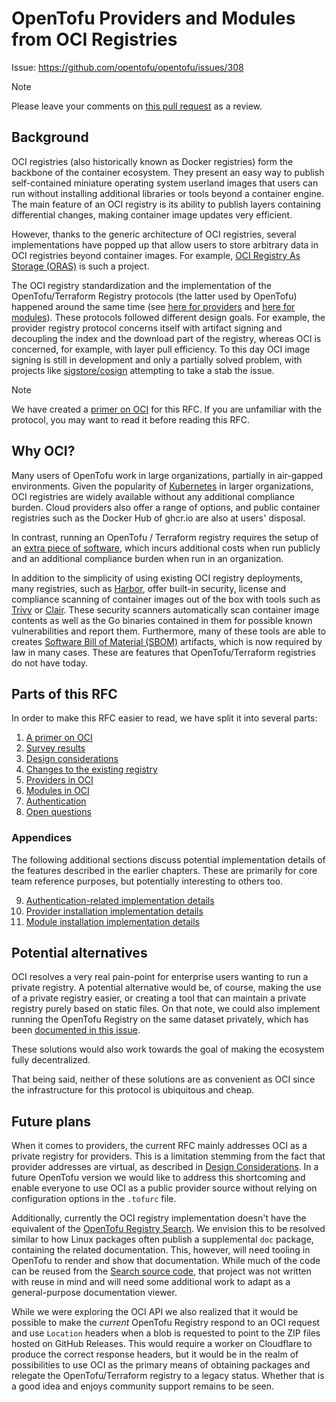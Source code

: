 # OpenTofu Providers and Modules from OCI Registries

Issue: https://github.com/opentofu/opentofu/issues/308

> [!NOTE]
> Please leave your comments on [this pull request](https://github.com/opentofu/opentofu/pull/2163) as a review.

## Background

OCI registries (also historically known as Docker registries) form the backbone of the container ecosystem. They present an easy way to publish self-contained miniature operating system userland images that users can run without installing additional libraries or tools beyond a container engine. The main feature of an OCI registry is its ability to publish layers containing differential changes, making container image updates very efficient.

However, thanks to the generic architecture of OCI registries, several implementations have popped up that allow users to store arbitrary data in OCI registries beyond container images. For example, [OCI Registry As Storage (ORAS)](https://oras.land/) is such a project.

The OCI registry standardization and the implementation of the OpenTofu/Terraform Registry protocols (the latter used by OpenTofu) happened around the same time (see [here for providers](https://opentofu.org/docs/internals/provider-registry-protocol/) and [here for modules](https://opentofu.org/docs/internals/module-registry-protocol/)). These protocols followed different design goals. For example, the provider registry protocol concerns itself with artifact signing and decoupling the index and the download part of the registry, whereas OCI is concerned, for example, with layer pull efficiency. To this day OCI image signing is still in development and only a partially solved problem, with projects like [sigstore/cosign](https://www.sigstore.dev/) attempting to take a stab the issue.

> [!NOTE]
> We have created a [primer on OCI](20241206-oci-registries/1-oci-primer.md) for this RFC. If you are unfamiliar with the protocol, you may want to read it before reading this RFC.

## Why OCI?

Many users of OpenTofu work in large organizations, partially in air-gapped environments. Given the popularity of [Kubernetes](https://kubernetes.io/) in larger organizations, OCI registries are widely available without any additional compliance burden. Cloud providers also offer a range of options, and public container registries such as the Docker Hub of ghcr.io are also at users' disposal.

In contrast, running an OpenTofu / Terraform registry requires the setup of an [extra piece of software](https://awesome-opentofu.com/#registry), which incurs additional costs when run publicly and an additional compliance burden when run in an organization.

In addition to the simplicity of using existing OCI registry deployments, many registries, such as [Harbor](https://goharbor.io/), offer built-in security, license and compliance scanning of container images out of the box with tools such as [Trivy](https://trivy.dev/) or [Clair](https://clairproject.org/). These security scanners automatically scan container image contents as well as the Go binaries contained in them for possible known vulnerabilities and report them. Furthermore, many of these tools are able to creates [Software Bill of Material (SBOM)](https://www.nist.gov/itl/executive-order-14028-improving-nations-cybersecurity/software-security-supply-chains-software-1) artifacts, which is now required by law in many cases. These are features that OpenTofu/Terraform registries do not have today.

## Parts of this RFC

In order to make this RFC easier to read, we have split it into several parts:

1. [A primer on OCI](20241206-oci-registries/1-oci-primer.md)
2. [Survey results](20241206-oci-registries/2-survey-results.md)
3. [Design considerations](20241206-oci-registries/3-design-considerations.md)
4. [Changes to the existing registry](20241206-oci-registries/4-registry-changes.md)
5. [Providers in OCI](20241206-oci-registries/5-providers.md)
6. [Modules in OCI](20241206-oci-registries/6-modules.md)
7. [Authentication](20241206-oci-registries/7-authentication.md)
8. [Open questions](20241206-oci-registries/8-open-questions.md)

### Appendices

The following additional sections discuss potential implementation details of the features described in the earlier chapters. These are primarily for core team reference purposes, but potentially interesting to others too.

9. [Authentication-related implementation details](20241206-oci-registries/9-auth-implementation-details.md)
10. [Provider installation implementation details](20241206-oci-registries/10-provider-implementation-details.md)
11. [Module installation implementation details](20241206-oci-registries/11-module-implementation-details.md)

## Potential alternatives

OCI resolves a very real pain-point for enterprise users wanting to run a private registry. A potential alternative would be, of course, making the use of a private registry easier, or creating a tool that can maintain a private registry purely based on static files. On that note, we could also implement running the OpenTofu Registry on the same dataset privately, which has been [documented in this issue](https://github.com/opentofu/registry/issues/1518).

These solutions would also work towards the goal of making the ecosystem fully decentralized.

That being said, neither of these solutions are as convenient as OCI since the infrastructure for this protocol is ubiquitous and cheap. 

## Future plans

When it comes to providers, the current RFC mainly addresses OCI as a private registry for providers. This is a limitation stemming from the fact that provider addresses are virtual, as described in [Design Considerations](20241206-oci-registries/3-design-considerations.md). In a future OpenTofu version we would like to address this shortcoming and enable everyone to use OCI as a public provider source without relying on configuration options in the `.tofurc` file.

Additionally, currently the OCI registry implementation doesn't have the equivalent of the [OpenTofu Registry Search](https://search.opentofu.org). We envision this to be resolved similar to how Linux packages often publish a supplemental `doc` package, containing the related documentation. This, however, will need tooling in OpenTofu to render and show that documentation. While much of the code can be reused from the [Search source code](https://github.com/opentofu/registry-ui), that project was not written with reuse in mind and will need some additional work to adapt as a general-purpose documentation viewer.

While we were exploring the OCI API we also realized that it would be possible to make the *current* OpenTofu Registry respond to an OCI request and use `Location` headers when a blob is requested to point to the ZIP files hosted on GitHub Releases. This would require a worker on Cloudflare to produce the correct response headers, but it would be in the realm of possibilities to use OCI as the primary means of obtaining packages and relegate the OpenTofu/Terraform registry to a legacy status. Whether that is a good idea and enjoys community support remains to be seen.